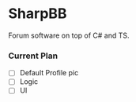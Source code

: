 # SharpBB

Forum software on top of C# and TS. 

### Current Plan
- [ ] Default Profile pic
- [ ] Logic
- [ ] UI
